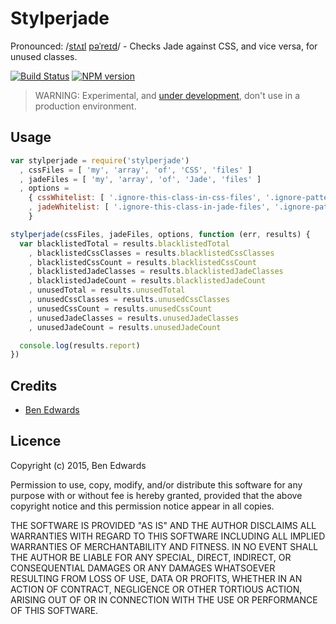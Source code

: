 # Stylperjade

Pronounced: /[stʌɪl](//ssl.gstatic.com/dictionary/static/sounds/de/0/style.mp3) [pəˈreɪd](//ssl.gstatic.com/dictionary/static/sounds/de/0/parade.mp3)/ - Checks Jade against CSS, and vice versa, for unused classes.

[![Build Status](https://travis-ci.org/benedfit/stylperjade.svg)](https://travis-ci.org/benedfit/stylperjade)
[![NPM version](https://badge.fury.io/js/stylperjade.svg)](http://badge.fury.io/js/stylperjade)

> WARNING: Experimental, and [under development](https://github.com/benedfit/stylperjade/issues), don't use in a production environment.

## Usage

```js
var stylperjade = require('stylperjade')
  , cssFiles = [ 'my', 'array', 'of', 'CSS', 'files' ]
  , jadeFiles = [ 'my', 'array', 'of', 'Jade', 'files' ]
  , options =
    { cssWhitelist: [ '.ignore-this-class-in-css-files', '.ignore-pattern-*' ]
    , jadeWhitelist: [ '.ignore-this-class-in-jade-files', '.ignore-pattern-*' ]
    }

stylperjade(cssFiles, jadeFiles, options, function (err, results) {
  var blacklistedTotal = results.blacklistedTotal
    , blacklistedCssClasses = results.blacklistedCssClasses
    , blacklistedCssCount = results.blacklistedCssCount
    , blacklistedJadeClasses = results.blacklistedJadeClasses
    , blacklistedJadeCount = results.blacklistedJadeCount
    , unusedTotal = results.unusedTotal
    , unusedCssClasses = results.unusedCssClasses
    , unusedCssCount = results.unusedCssCount
    , unusedJadeClasses = results.unusedJadeClasses
    , unusedJadeCount = results.unusedJadeCount

  console.log(results.report)
})
```

## Credits
* [Ben Edwards](https://github.com/benedfit/)

## Licence
Copyright (c) 2015, Ben Edwards

Permission to use, copy, modify, and/or distribute this software for any purpose with or without fee is hereby granted, provided that the above copyright notice and this permission notice appear in all copies.

THE SOFTWARE IS PROVIDED "AS IS" AND THE AUTHOR DISCLAIMS ALL WARRANTIES WITH REGARD TO THIS SOFTWARE INCLUDING ALL IMPLIED WARRANTIES OF MERCHANTABILITY AND FITNESS. IN NO EVENT SHALL THE AUTHOR BE LIABLE FOR ANY SPECIAL, DIRECT, INDIRECT, OR CONSEQUENTIAL DAMAGES OR ANY DAMAGES WHATSOEVER RESULTING FROM LOSS OF USE, DATA OR PROFITS, WHETHER IN AN ACTION OF CONTRACT, NEGLIGENCE OR OTHER TORTIOUS ACTION, ARISING OUT OF OR IN CONNECTION WITH THE USE OR PERFORMANCE OF THIS SOFTWARE.
